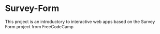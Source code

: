 # Survey-Form
This project is an introductory to interactive web apps based on the Survey Form project from FreeCodeCamp
